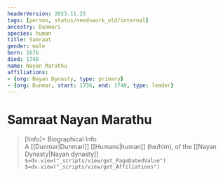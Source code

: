```yaml
---
headerVersion: 2023.11.25
tags: [person, status/needswork_old/internal]
ancestry: Dunmari
species: human
title: Samraat
gender: male
born: 1676
died: 1740
name: Nayan Marathu
affiliations: 
- {org: Nayan Dynasty, type: primary}
- {org: Dunmar, start: 1736, end: 1740, type: leader}
---
```

# Samraat Nayan Marathu
>[!info]+ Biographical Info  
> A [[Dunmar|Dunmari]] [[Humans|human]] (he/him), of the [[Nayan Dynasty|Nayan dynasty]]  
> `$=dv.view("_scripts/view/get_PageDatedValue")`  
> `$=dv.view("_scripts/view/get_Affiliations")`
